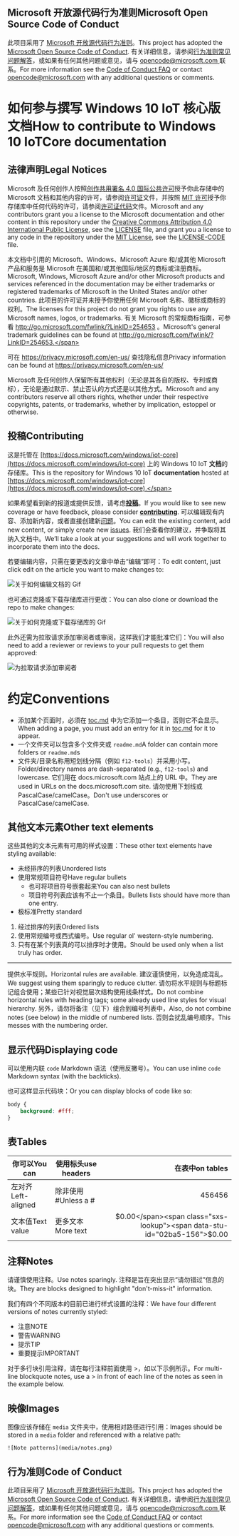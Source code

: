 ## <a name="microsoft-open-source-code-of-conduct"></a><span data-ttu-id="02ba5-101">Microsoft 开放源代码行为准则</span><span class="sxs-lookup"><span data-stu-id="02ba5-101">Microsoft Open Source Code of Conduct</span></span>

<span data-ttu-id="02ba5-102">此项目采用了 [Microsoft 开放源代码行为准则](https://opensource.microsoft.com/codeofconduct/)。</span><span class="sxs-lookup"><span data-stu-id="02ba5-102">This project has adopted the [Microsoft Open Source Code of Conduct](https://opensource.microsoft.com/codeofconduct/).</span></span>
<span data-ttu-id="02ba5-103">有关详细信息，请参阅[行为准则常见问题解答](https://opensource.microsoft.com/codeofconduct/faq/)，或如果有任何其他问题或意见，请与 [opencode@microsoft.com ](mailto:opencode@microsoft.com) 联系。</span><span class="sxs-lookup"><span data-stu-id="02ba5-103">For more information see the [Code of Conduct FAQ](https://opensource.microsoft.com/codeofconduct/faq/) or contact [opencode@microsoft.com](mailto:opencode@microsoft.com) with any additional questions or comments.</span></span>

# <a name="how-to-contribute-to-windows-10-iotcore-documentation"></a><span data-ttu-id="02ba5-104">如何参与撰写 Windows 10 IoT 核心版文档</span><span class="sxs-lookup"><span data-stu-id="02ba5-104">How to contribute to Windows 10 IoTCore documentation</span></span>

## <a name="legal-notices"></a><span data-ttu-id="02ba5-105">法律声明</span><span class="sxs-lookup"><span data-stu-id="02ba5-105">Legal Notices</span></span>
<span data-ttu-id="02ba5-106">Microsoft 及任何创作人按照[创作共用署名 4.0 国际公共许可](https://creativecommons.org/licenses/by/4.0/legalcode)授予你此存储中的 Microsoft 文档和其他内容的许可，请参阅[许可证](LICENSE)文件，并按照 [MIT 许可](https://opensource.org/licenses/MIT)授予你存储库中任何代码的许可，请参阅[许可证代码](LICENSE-CODE)文件。</span><span class="sxs-lookup"><span data-stu-id="02ba5-106">Microsoft and any contributors grant you a license to the Microsoft documentation and other content in this repository under the [Creative Commons Attribution 4.0 International Public License](https://creativecommons.org/licenses/by/4.0/legalcode), see the [LICENSE](LICENSE) file, and grant you a license to any code in the repository under the [MIT License](https://opensource.org/licenses/MIT), see the [LICENSE-CODE](LICENSE-CODE) file.</span></span>

<span data-ttu-id="02ba5-107">本文档中引用的 Microsoft、Windows、Microsoft Azure 和/或其他 Microsoft 产品和服务是 Microsoft 在美国和/或其他国际/地区的商标或注册商标。</span><span class="sxs-lookup"><span data-stu-id="02ba5-107">Microsoft, Windows, Microsoft Azure and/or other Microsoft products and services referenced in the documentation may be either trademarks or registered trademarks of Microsoft in the United States and/or other countries.</span></span>
<span data-ttu-id="02ba5-108">此项目的许可证并未授予你使用任何 Microsoft 名称、徽标或商标的权利。</span><span class="sxs-lookup"><span data-stu-id="02ba5-108">The licenses for this project do not grant you rights to use any Microsoft names, logos, or trademarks.</span></span>
<span data-ttu-id="02ba5-109">有关 Microsoft 的常规商标指南，可参看 http://go.microsoft.com/fwlink/?LinkID=254653 。</span><span class="sxs-lookup"><span data-stu-id="02ba5-109">Microsoft's general trademark guidelines can be found at http://go.microsoft.com/fwlink/?LinkID=254653.</span></span>

<span data-ttu-id="02ba5-110">可在 https://privacy.microsoft.com/en-us/ 查找隐私信息</span><span class="sxs-lookup"><span data-stu-id="02ba5-110">Privacy information can be found at https://privacy.microsoft.com/en-us/</span></span>

<span data-ttu-id="02ba5-111">Microsoft 及任何创作人保留所有其他权利（无论是其各自的版权、专利或商标），无论是通过默示、禁止否认的方式还是以其他方式。</span><span class="sxs-lookup"><span data-stu-id="02ba5-111">Microsoft and any contributors reserve all others rights, whether under their respective copyrights, patents, or trademarks, whether by implication, estoppel or otherwise.</span></span>

## <a name="contributing"></a><span data-ttu-id="02ba5-112">投稿</span><span class="sxs-lookup"><span data-stu-id="02ba5-112">Contributing</span></span>

<span data-ttu-id="02ba5-113">这是托管在 [https://docs.microsoft.com/windows/iot-core](https://docs.microsoft.com/windows/iot-core) 上的 Windows 10 IoT **文档**的存储库。</span><span class="sxs-lookup"><span data-stu-id="02ba5-113">This is the repository for Windows 10 IoT **documentation** hosted at [https://docs.microsoft.com/windows/iot-core](https://docs.microsoft.com/windows/iot-core).</span></span>

<span data-ttu-id="02ba5-114">如果希望看到新的报道或提供反馈，请考虑[**投稿**](/CONTRIBUTING.md)。</span><span class="sxs-lookup"><span data-stu-id="02ba5-114">If you would like to see new coverage or have feedback, please consider [**contributing**](/CONTRIBUTING.md).</span></span>  <span data-ttu-id="02ba5-115">可以编辑现有内容、添加新内容，或者直接创建新[问题](https://github.com/MicrosoftDocs/windows-iotcore-docs/issues)。</span><span class="sxs-lookup"><span data-stu-id="02ba5-115">You can edit the existing content, add new content, or simply create new [issues](https://github.com/MicrosoftDocs/windows-iotcore-docs/issues).</span></span> <span data-ttu-id="02ba5-116">我们会查看你的建议，并争取将其纳入文档中。</span><span class="sxs-lookup"><span data-stu-id="02ba5-116">We’ll take a look at your suggestions and will work together to incorporate them into the docs.</span></span>

<span data-ttu-id="02ba5-117">若要编辑内容，只需在要更改的文章中单击“编辑”即可：</span><span class="sxs-lookup"><span data-stu-id="02ba5-117">To edit content, just click edit on the article you want to make changes to:</span></span>

![关于如何编辑文档的 Gif](windows-iotcore/media/edit-doc.gif)


<span data-ttu-id="02ba5-119">也可通过克隆或下载存储库进行更改：</span><span class="sxs-lookup"><span data-stu-id="02ba5-119">You can also clone or download the repo to make changes:</span></span>

![关于如何克隆或下载存储库的 Gif](windows-iotcore/media/download-repo.gif)

<span data-ttu-id="02ba5-121">此外还需为拉取请求添加审阅者或审阅，这样我们才能批准它们：</span><span class="sxs-lookup"><span data-stu-id="02ba5-121">You will also need to add a reviewer or reviews to your pull requests to get them approved:</span></span>

![为拉取请求添加审阅者](windows-iotcore/media/reviewers.gif)

# <a name="conventions"></a><span data-ttu-id="02ba5-123">约定</span><span class="sxs-lookup"><span data-stu-id="02ba5-123">Conventions</span></span>
  - <span data-ttu-id="02ba5-124">添加某个页面时，必须在 [toc.md](windows-iotcore/TOC.md) 中为它添加一个条目，否则它不会显示。</span><span class="sxs-lookup"><span data-stu-id="02ba5-124">When adding a page, you must add an entry for it in [toc.md](windows-iotcore/TOC.md) for it to appear.</span></span>
  - <span data-ttu-id="02ba5-125">一个文件夹可以包含多个文件夹或 `readme.md`</span><span class="sxs-lookup"><span data-stu-id="02ba5-125">A folder can contain more folders or `readme.md`s</span></span>
  - <span data-ttu-id="02ba5-126">文件夹/目录名称用短划线分隔（例如 `f12-tools`）并采用小写。</span><span class="sxs-lookup"><span data-stu-id="02ba5-126">Folder/directory names are dash-separated (e.g., `f12-tools`) and lowercase.</span></span> <span data-ttu-id="02ba5-127">它们用在 docs.microsoft.com 站点上的 URL 中。</span><span class="sxs-lookup"><span data-stu-id="02ba5-127">They are used in URLs on the docs.microsoft.com site.</span></span> <span data-ttu-id="02ba5-128">请勿使用下划线或 PascalCase/camelCase。</span><span class="sxs-lookup"><span data-stu-id="02ba5-128">Don't use underscores or PascalCase/camelCase.</span></span>


## <a name="other-text-elements"></a><span data-ttu-id="02ba5-129">其他文本元素</span><span class="sxs-lookup"><span data-stu-id="02ba5-129">Other text elements</span></span>

<span data-ttu-id="02ba5-130">这些其他的文本元素有可用的样式设置：</span><span class="sxs-lookup"><span data-stu-id="02ba5-130">These other text elements have styling available:</span></span>

* <span data-ttu-id="02ba5-131">未经排序的列表</span><span class="sxs-lookup"><span data-stu-id="02ba5-131">Unordered lists</span></span>
* <span data-ttu-id="02ba5-132">使用常规项目符号</span><span class="sxs-lookup"><span data-stu-id="02ba5-132">Have regular bullets</span></span>
   * <span data-ttu-id="02ba5-133">也可将项目符号嵌套起来</span><span class="sxs-lookup"><span data-stu-id="02ba5-133">You can also nest bullets</span></span>
   * <span data-ttu-id="02ba5-134">项目符号列表应该有不止一个条目。</span><span class="sxs-lookup"><span data-stu-id="02ba5-134">Bullets lists should have more than one entry.</span></span>
* <span data-ttu-id="02ba5-135">极标准</span><span class="sxs-lookup"><span data-stu-id="02ba5-135">Pretty standard</span></span>

1. <span data-ttu-id="02ba5-136">经过排序的列表</span><span class="sxs-lookup"><span data-stu-id="02ba5-136">Ordered lists</span></span>
2. <span data-ttu-id="02ba5-137">使用常规编号或西式编号。</span><span class="sxs-lookup"><span data-stu-id="02ba5-137">Use regular ol' western-style numbering.</span></span>
3. <span data-ttu-id="02ba5-138">只有在某个列表真的可以排序时才使用。</span><span class="sxs-lookup"><span data-stu-id="02ba5-138">Should be used only when a list truly has order.</span></span>

_________________________

<span data-ttu-id="02ba5-139">提供水平规则。</span><span class="sxs-lookup"><span data-stu-id="02ba5-139">Horizontal rules are available.</span></span> <span data-ttu-id="02ba5-140">建议谨慎使用，以免造成混乱。</span><span class="sxs-lookup"><span data-stu-id="02ba5-140">We suggest using them sparingly to reduce clutter.</span></span>
<span data-ttu-id="02ba5-141">请勿将水平规则与标题标记组合使用；某些已针对视觉层次结构使用线条样式。</span><span class="sxs-lookup"><span data-stu-id="02ba5-141">Do not combine horizontal rules with heading tags; some already used line styles for visual hierarchy.</span></span>
<span data-ttu-id="02ba5-142">另外，请勿将备注（见下）组合到编号列表中，</span><span class="sxs-lookup"><span data-stu-id="02ba5-142">Also, do not combine notes (see below) in the middle of numbered lists.</span></span> <span data-ttu-id="02ba5-143">否则会扰乱编号顺序。</span><span class="sxs-lookup"><span data-stu-id="02ba5-143">This messes with the numbering order.</span></span>

## <a name="displaying-code"></a><span data-ttu-id="02ba5-144">显示代码</span><span class="sxs-lookup"><span data-stu-id="02ba5-144">Displaying code</span></span>

<span data-ttu-id="02ba5-145">可以使用内联 `code` Markdown 语法（使用反撇号）。</span><span class="sxs-lookup"><span data-stu-id="02ba5-145">You can use inline `code` Markdown syntax (with the backticks).</span></span>

<span data-ttu-id="02ba5-146">也可这样显示代码块：</span><span class="sxs-lookup"><span data-stu-id="02ba5-146">Or you can display blocks of code like so:</span></span>

```css
body {
    background: #fff;
}
```

## <a name="tables"></a><span data-ttu-id="02ba5-147">表</span><span class="sxs-lookup"><span data-stu-id="02ba5-147">Tables</span></span>

| <span data-ttu-id="02ba5-148">你可以</span><span class="sxs-lookup"><span data-stu-id="02ba5-148">You can</span></span>     | <span data-ttu-id="02ba5-149">使用标头</span><span class="sxs-lookup"><span data-stu-id="02ba5-149">use headers</span></span> | <span data-ttu-id="02ba5-150">在表中</span><span class="sxs-lookup"><span data-stu-id="02ba5-150">on tables</span></span>    |
|-------------|-------------|-------------:|
| <span data-ttu-id="02ba5-151">左对齐</span><span class="sxs-lookup"><span data-stu-id="02ba5-151">Left-aligned</span></span>| <span data-ttu-id="02ba5-152">除非使用 #</span><span class="sxs-lookup"><span data-stu-id="02ba5-152">Unless a #</span></span>  | <span data-ttu-id="02ba5-153">456</span><span class="sxs-lookup"><span data-stu-id="02ba5-153">456</span></span>          |
| <span data-ttu-id="02ba5-154">文本值</span><span class="sxs-lookup"><span data-stu-id="02ba5-154">Text value</span></span>  | <span data-ttu-id="02ba5-155">更多文本</span><span class="sxs-lookup"><span data-stu-id="02ba5-155">More text</span></span>   | <span data-ttu-id="02ba5-156">$0.00</span><span class="sxs-lookup"><span data-stu-id="02ba5-156">$0.00</span></span>        |

## <a name="notes"></a><span data-ttu-id="02ba5-157">注释</span><span class="sxs-lookup"><span data-stu-id="02ba5-157">Notes</span></span>

<span data-ttu-id="02ba5-158">请谨慎使用注释。</span><span class="sxs-lookup"><span data-stu-id="02ba5-158">Use notes sparingly.</span></span> <span data-ttu-id="02ba5-159">注释是旨在突出显示“请勿错过”信息的块。</span><span class="sxs-lookup"><span data-stu-id="02ba5-159">They are blocks designed to highlight "don't-miss-it" information.</span></span>

<span data-ttu-id="02ba5-160">我们有四个不同版本的目前已进行样式设置的注释：</span><span class="sxs-lookup"><span data-stu-id="02ba5-160">We have four different versions of notes currently styled:</span></span>
- <span data-ttu-id="02ba5-161">注意</span><span class="sxs-lookup"><span data-stu-id="02ba5-161">NOTE</span></span>
- <span data-ttu-id="02ba5-162">警告</span><span class="sxs-lookup"><span data-stu-id="02ba5-162">WARNING</span></span>
- <span data-ttu-id="02ba5-163">提示</span><span class="sxs-lookup"><span data-stu-id="02ba5-163">TIP</span></span>
- <span data-ttu-id="02ba5-164">重要提示</span><span class="sxs-lookup"><span data-stu-id="02ba5-164">IMPORTANT</span></span>


<span data-ttu-id="02ba5-165">对于多行块引用注释，请在每行注释前面使用 >，如以下示例所示。</span><span class="sxs-lookup"><span data-stu-id="02ba5-165">For multi-line blockquote notes, use a > in front of each line of the notes as seen in the example below.</span></span>

## <a name="images"></a><span data-ttu-id="02ba5-166">映像</span><span class="sxs-lookup"><span data-stu-id="02ba5-166">Images</span></span>

<span data-ttu-id="02ba5-167">图像应该存储在 `media` 文件夹中，使用相对路径进行引用：</span><span class="sxs-lookup"><span data-stu-id="02ba5-167">Images should be stored in a `media` folder and referenced with a relative path:</span></span>

`![Note patterns](media/notes.png)`


## <a name="code-of-conduct"></a><span data-ttu-id="02ba5-168">行为准则</span><span class="sxs-lookup"><span data-stu-id="02ba5-168">Code of Conduct</span></span>
<span data-ttu-id="02ba5-169">此项目采用了 [Microsoft 开放源代码行为准则](https://opensource.microsoft.com/codeofconduct/)。</span><span class="sxs-lookup"><span data-stu-id="02ba5-169">This project has adopted the [Microsoft Open Source Code of Conduct](https://opensource.microsoft.com/codeofconduct/).</span></span> <span data-ttu-id="02ba5-170">有关详细信息，请参阅[行为准则常见问题解答](https://opensource.microsoft.com/codeofconduct/faq/)，或如果有任何其他问题或意见，请与 [opencode@microsoft.com ](mailto:opencode@microsoft.com) 联系。</span><span class="sxs-lookup"><span data-stu-id="02ba5-170">For more information see the [Code of Conduct FAQ](https://opensource.microsoft.com/codeofconduct/faq/) or contact [opencode@microsoft.com](mailto:opencode@microsoft.com) with any additional questions or comments.</span></span>
